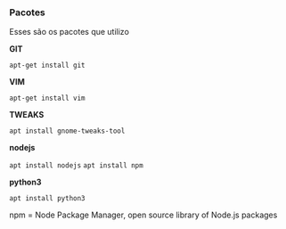 ### Pacotes

Esses são os pacotes que utilizo

**GIT**

```apt-get install git```

**VIM**

```apt-get install vim```

**TWEAKS**

```apt install gnome-tweaks-tool```

**nodejs**

```apt install nodejs```
```apt install npm```

**python3**

```apt install python3```

npm = Node Package Manager, open source library of Node.js packages
